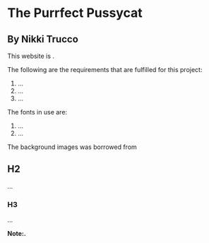 # The Purrfect Pussycat
## By Nikki Trucco

This website is .

The following are the requirements that are fulfilled for this project:
1. ...
2. ...
3. ...

The fonts in use are:
1. ...
2. ...

The background images was borrowed from


## H2

...

### H3
...

**Note:.**



